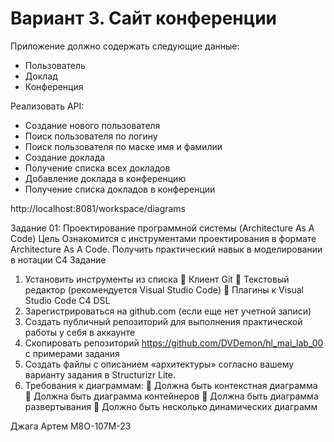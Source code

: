 # Вариант 3. Сайт конференции

Приложение должно содержать следующие данные:
- Пользователь
- Доклад
- Конференция

Реализовать API:
- Создание нового пользователя
- Поиск пользователя по логину
- Поиск пользователя по маске имя и фамилии
- Создание доклада
- Получение списка всех докладов
- Добавление доклада в конференцию
- Получение списка докладов в конференции

http://localhost:8081/workspace/diagrams

Задание 01: Проектирование программной системы (Architecture As A Code)
Цель
Ознакомится с инструментами проектирования в формате Architecture As A Code.
Получить практический навык в моделировании в нотации C4
Задание
1. Установить инструменты из списка
 Клиент Git
 Текстовый редактор (рекомендуется Visual Studio Code)
 Плагины к Visual Studio Code C4 DSL
2. Зарегистрироваться на github.com (если еще нет учетной записи)
3. Создать публичный репозиторий для выполнения практической работы у себя в
аккаунте
4. Скопировать репозиторий https://github.com/DVDemon/hl_mai_lab_00 с
примерами задания
5. Создать файлы с описанием «архитектуры» согласно вашему варианту задания
в Structurizr Lite.
6. Требования к диаграммам:
 Должна быть контекстная диаграмма
 Должна быть диаграмма контейнеров
 Должна быть диаграмма развертывания
 Должно быть несколько динамических диаграмм

Джага Артем 
М8О-107М-23

